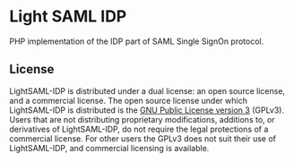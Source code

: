 # Light SAML IDP

PHP implementation of the IDP part of SAML Single SignOn protocol.

## License

LightSAML-IDP is distributed under a dual license: an open source license, and a commercial license. The open
source license under which LightSAML-IDP is distributed is the [GNU Public License version 3](LICENSE) (GPLv3).
Users that are not distributing proprietary modifications, additions to, or derivatives of LightSAML-IDP,
do not require the legal protections of a commercial license. For other users the GPLv3 does not suit their use
of LightSAML-IDP, and commercial licensing is available.

